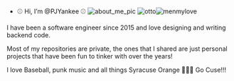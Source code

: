 - ⚾ Hi, I’m @PJYankee ⚾
![about_me_pic](https://github.com/user-attachments/assets/a3bdb3e1-29a3-4523-aea0-7af7b907643c)
 ![otto](https://user-images.githubusercontent.com/99086883/230986456-6bd509e1-907d-41ee-8529-f11a84ec94cb.jpg)![menmylove](https://github.com/PJYankee/PJYankee/assets/99086883/0e46a704-ef05-4682-8186-da9c9574516e)







I have been a software engineer since 2015 and love designing and writing backend code.  

Most of my repositories are private, the ones that I shared are just personal projects that have been fun to tinker with over the years!

I love Baseball, punk music and all things Syracuse Orange 🍊🍊🍊 Go Cuse!!!

<!---
PJYankee/PJYankee is a ✨ special ✨ repository because its `README.md` (this file) appears on your GitHub profile.
You can click the Preview link to take a look at your changes.
--->
